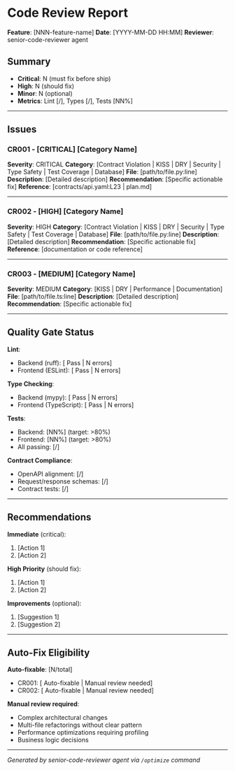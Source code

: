 # Code Review Report

**Feature**: [NNN-feature-name]
**Date**: [YYYY-MM-DD HH:MM]
**Reviewer**: senior-code-reviewer agent

## Summary

- **Critical**: N (must fix before ship)
- **High**: N (should fix)
- **Minor**: N (optional)
- **Metrics**: Lint [/], Types [/], Tests [NN%]

---

## Issues

### CR001 - [CRITICAL] [Category Name]

**Severity**: CRITICAL
**Category**: [Contract Violation | KISS | DRY | Security | Type Safety | Test Coverage | Database]
**File**: [path/to/file.py:line]
**Description**: [Detailed description]
**Recommendation**: [Specific actionable fix]
**Reference**: [contracts/api.yaml:L23 | plan.md]

---

### CR002 - [HIGH] [Category Name]

**Severity**: HIGH
**Category**: [Contract Violation | KISS | DRY | Security | Type Safety | Test Coverage | Database]
**File**: [path/to/file.py:line]
**Description**: [Detailed description]
**Recommendation**: [Specific actionable fix]
**Reference**: [documentation or code reference]

---

### CR003 - [MEDIUM] [Category Name]

**Severity**: MEDIUM
**Category**: [KISS | DRY | Performance | Documentation]
**File**: [path/to/file.ts:line]
**Description**: [Detailed description]
**Recommendation**: [Specific actionable fix]

---

## Quality Gate Status

**Lint**:
- Backend (ruff): [ Pass |  N errors]
- Frontend (ESLint): [ Pass |  N errors]

**Type Checking**:
- Backend (mypy): [ Pass |  N errors]
- Frontend (TypeScript): [ Pass |  N errors]

**Tests**:
- Backend: [NN%] (target: >80%)
- Frontend: [NN%] (target: >80%)
- All passing: [/]

**Contract Compliance**:
- OpenAPI alignment: [/]
- Request/response schemas: [/]
- Contract tests: [/]

---

## Recommendations

**Immediate** (critical):
1. [Action 1]
2. [Action 2]

**High Priority** (should fix):
1. [Action 1]
2. [Action 2]

**Improvements** (optional):
1. [Suggestion 1]
2. [Suggestion 2]

---

## Auto-Fix Eligibility

**Auto-fixable**: [N/total]
- CR001: [ Auto-fixable |  Manual review needed]
- CR002: [ Auto-fixable |  Manual review needed]

**Manual review required**:
- Complex architectural changes
- Multi-file refactorings without clear pattern
- Performance optimizations requiring profiling
- Business logic decisions

---

*Generated by senior-code-reviewer agent via `/optimize` command*

